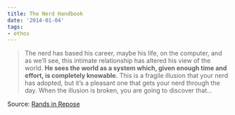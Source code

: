 ```yaml
---
title: The Nerd Handbook
date: '2014-01-04'
tags:
- ethos
---
```


> The nerd has based his career, maybe his life, on the computer, and as we’ll see, this intimate relationship has altered his view of the world. **He sees the world as a system which, given enough time and effort, is completely knowable.** This is a fragile illusion that your nerd has adopted, but it’s a pleasant one that gets your nerd through the day. When the illusion is broken, you are going to discover that…

Source: [Rands in Repose][1]

[1]:	http://randsinrepose.com/archives/the-nerd-handbook/